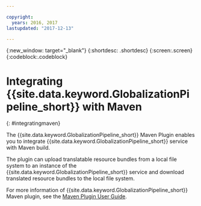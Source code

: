 ```yaml
---

copyright:
  years: 2016, 2017
lastupdated: "2017-12-13"

---
```


{:new_window: target="_blank"}
{:shortdesc: .shortdesc}
{:screen:.screen}
{:codeblock:.codeblock}

# Integrating {{site.data.keyword.GlobalizationPipeline_short}} with Maven
{: #integratingmaven}


The {{site.data.keyword.GlobalizationPipeline_short}} Maven Plugin enables you to integrate {{site.data.keyword.GlobalizationPipeline_short}} service with Maven build.

The plugin can upload translatable resource bundles from a local file system to an instance of the {{site.data.keyword.GlobalizationPipeline_short}} service and download translated resource bundles to the local file system. 

For more information of {{site.data.keyword.GlobalizationPipeline_short}} Maven plugin, see the [Maven Plugin User Guide](https://github.com/IBM-Cloud/gp-java-tools/blob/master/gp-maven-plugin/README.md).
